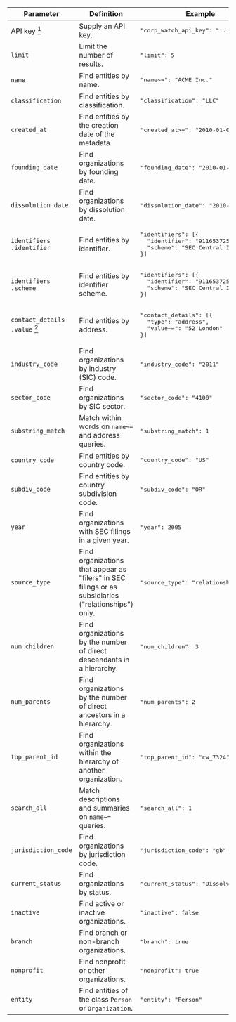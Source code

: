 <div class="table-responsive">
  <table>
    <thead>
      <tr>
        <th class="parameter">Parameter</th>
        <th class="definition">Definition</th>
        <th class="example">Example</th>
        <th class="api">CorpWatch</th>
        <th class="api">LittleSis</th>
        <th class="api">OpenCorporates</th>
        <th class="api">OpenDuka</th>
        <th class="api">Poderopedia</th>
      </tr>
    </thead>
    <tbody>
      <tr>
        <td>API key <a href="#note1"><sup>1</sup></a></td>
        <td>Supply an API key.</td>
        <td class="example"><pre>"corp_watch_api_key": "..."</pre></td>
        <td><code>=</code></td>
        <td><code>=</code></td>
        <td><code>=</code></td>
        <td><code>=</code></td>
        <td><code>=</code></td>
      </tr>
      <tr>
        <td><code>limit</code></td>
        <td>Limit the number of results.</td>
        <td class="example"><pre>"limit": 5</pre></td>
        <td><code>=</code></td>
        <td><code>=</code></td>
        <td><code>=</code></td>
        <td></td>
        <td></td>
      </tr>
      <tr>
        <td><code>name</code></td>
        <td>Find entities by name.</td>
        <td class="example"><pre>"name~=": "ACME Inc."</pre></td>
        <td><code>~=</code></td>
        <td><code>~=</code></td>
        <td><code>~=</code></td>
        <td><code>~=</code></td>
        <td><code>~=</code></td>
      </tr>
      <tr>
        <td><code>classification</code></td>
        <td>Find entities by classification.</td>
        <td class="example"><pre>"classification": "LLC"</pre></td>
        <td></td>
        <td><code>=</code></td>
        <td><code>=</code> <code>|=</code></td>
        <td></td>
        <td></td>
      </tr>
      <tr>
        <td><code>created_at</code></td>
        <td>Find entities by the creation date of the metadata.</td>
        <td class="example"><pre>"created_at>=": "2010-01-01"</pre></td>
        <td></td>
        <td></td>
        <td><code>&gt;=</code></td>
        <td></td>
        <td></td>
      </tr>
      <tr>
        <td><code>founding_date</code></td>
        <td>Find organizations by founding date.</td>
        <td class="example"><pre>"founding_date": "2010-01-01"</pre></td>
        <td></td>
        <td></td>
        <td><code>=</code> <code>&gt;=</code> <code>&gt;</code> <code>&lt;=</code> <code>&lt;</code></td>
        <td></td>
        <td></td>
      </tr>
      <tr>
        <td><code>dissolution_date</code></td>
        <td>Find organizations by dissolution date.</td>
        <td class="example"><pre>"dissolution_date": "2010-01-01"</pre></td>
        <td></td>
        <td></td>
        <td><code>=</code> <code>&gt;=</code> <code>&gt;</code> <code>&lt;=</code> <code>&lt;</code></td>
        <td></td>
        <td></td>
      </tr>
      <tr>
        <td><code>identifiers<br>.identifier</code></td>
        <td>Find entities by identifier.</td>
        <td class="example"><pre>
"identifiers": [{
  "identifier": "911653725",
  "scheme": "SEC Central Index Key"
}]</pre></td>
        <td><code>=</code></td>
        <td></td>
        <td></td>
        <td></td>
        <td></td>
      </tr>
      <tr>
        <td><code>identifiers<br>.scheme</code></td>
        <td>Find entities by identifier scheme.</td>
        <td class="example"><pre>
"identifiers": [{
  "identifier": "911653725",
  "scheme": "SEC Central Index Key"
}]</pre></td>
        <td><code>=</code></td>
        <td></td>
        <td></td>
        <td></td>
        <td></td>
      </tr>
      <tr>
        <td><code>contact_details<br>.value</code> <a href="#note2"><sup>2</sup></a></td>
        <td>Find entities by address.</td>
        <td class="example"><pre>
"contact_details": [{
  "type": "address",
  "value~=": "52 London"
}]</pre></td>
        <td><code>~=</code></td>
        <td></td>
        <td><code>~=</code></td>
        <td></td>
        <td></td>
      </tr>
      <tr>
        <td><code>industry_code</code></td>
        <td>Find organizations by industry (SIC) code.</td>
        <td class="example"><pre>"industry_code": "2011"</pre></td>
        <td><code>=</code></td>
        <td></td>
        <td><code>=</code> <code>|=</code> <code>a:</code></td>
        <td></td>
        <td></td>
      </tr>
      <tr>
        <td><code>sector_code</code></td>
        <td>Find organizations by SIC sector.</td>
        <td class="example"><pre>"sector_code": "4100"</pre></td>
        <td><code>=</code></td>
        <td></td>
        <td></td>
        <td></td>
        <td></td>
      </tr>
      <tr>
        <td><code>substring_match</code></td>
        <td>Match within words on <code>name~=</code> and address queries.</td>
        <td class="example"><pre>"substring_match": 1</pre></td>
        <td><code>=</code></td>
        <td></td>
        <td></td>
        <td></td>
        <td></td>
      </tr>
      <tr>
        <td><code>country_code</code></td>
        <td>Find entities by country code.</td>
        <td class="example"><pre>"country_code": "US"</pre></td>
        <td><code>=</code></td>
        <td></td>
        <td><code>=</code> <code>|=</code></td>
        <td></td>
        <td></td>
      </tr>
      <tr>
        <td><code>subdiv_code</code></td>
        <td>Find entities by country subdivision code.</td>
        <td class="example"><pre>"subdiv_code": "OR"</pre></td>
        <td><code>=</code></td>
        <td></td>
        <td></td>
        <td></td>
        <td></td>
      </tr>
      <tr>
        <td><code>year</code></td>
        <td>Find organizations with SEC filings in a given year.</td>
        <td class="example"><pre>"year": 2005</pre></td>
        <td><code>=</code> <code>&gt;=</code> <code>&lt;=</code></td>
        <td></td>
        <td></td>
        <td></td>
        <td></td>
      </tr>
      <tr>
        <td><code>source_type</code></td>
        <td>Find organizations that appear as "filers" in SEC filings or as subsidiaries ("relationships") only.</td>
        <td class="example"><pre>"source_type": "relationships"</pre></td>
        <td><code>=</code></td>
        <td></td>
        <td></td>
        <td></td>
        <td></td>
      </tr>
      <tr>
        <td><code>num_children</code></td>
        <td>Find organizations by the number of direct descendants in a hierarchy.</td>
        <td class="example"><pre>"num_children": 3</pre></td>
        <td><code>=</code></td>
        <td></td>
        <td></td>
        <td></td>
        <td></td>
      </tr>
      <tr>
        <td><code>num_parents</code></td>
        <td>Find organizations by the number of direct ancestors in a hierarchy.</td>
        <td class="example"><pre>"num_parents": 2</pre></td>
        <td><code>=</code></td>
        <td></td>
        <td></td>
        <td></td>
        <td></td>
      </tr>
      <tr>
        <td><code>top_parent_id</code></td>
        <td>Find organizations within the hierarchy of another organization.</td>
        <td class="example"><pre>"top_parent_id": "cw_7324"</pre></td>
        <td><code>=</code></td>
        <td></td>
        <td></td>
        <td></td>
        <td></td>
      </tr>
      <tr>
        <td><code>search_all</code></td>
        <td>Match descriptions and summaries on <code>name~=</code> queries.</td>
        <td class="example"><pre>"search_all": 1</pre></td>
        <td></td>
        <td><code>=</code></td>
        <td></td>
        <td></td>
        <td></td>
      </tr>
      <tr>
        <td><code>jurisdiction_code</code></td>
        <td>Find organizations by jurisdiction code.</td>
        <td class="example"><pre>"jurisdiction_code": "gb"</pre></td>
        <td></td>
        <td></td>
        <td><code>=</code> <code>|=</code></td>
        <td></td>
        <td></td>
      </tr>
      <tr>
        <td><code>current_status</code></td>
        <td>Find organizations by status.</td>
        <td class="example"><pre>"current_status": "Dissolved"</pre></td>
        <td></td>
        <td></td>
        <td><code>=</code></td>
        <td></td>
        <td></td>
      </tr>
      <tr>
        <td><code>inactive</code></td>
        <td>Find active or inactive organizations.</td>
        <td class="example"><pre>"inactive": false</pre></td>
        <td></td>
        <td></td>
        <td><code>=</code></td>
        <td></td>
        <td></td>
      </tr>
      <tr>
        <td><code>branch</code></td>
        <td>Find branch or non-branch organizations.</td>
        <td class="example"><pre>"branch": true</pre></td>
        <td></td>
        <td></td>
        <td><code>=</code></td>
        <td></td>
        <td></td>
      </tr>
      <tr>
        <td><code>nonprofit</code></td>
        <td>Find nonprofit or other organizations.</td>
        <td class="example"><pre>"nonprofit": true</pre></td>
        <td></td>
        <td></td>
        <td><code>=</code></td>
        <td></td>
        <td></td>
      </tr>
      <tr>
        <td><code>entity</code></td>
        <td>Find entities of the class <code>Person</code> or <code>Organization</code>.</td>
        <td class="example"><pre>"entity": "Person"</pre></td>
        <td></td>
        <td></td>
        <td></td>
        <td></td>
        <td><code>=</code></td>
      </tr>
    </tbody>
  </table>
</div>
